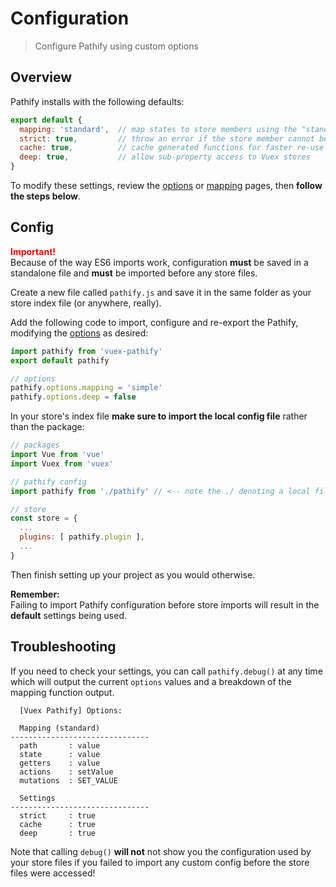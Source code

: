 # Configuration

> Configure Pathify using custom options

## Overview

Pathify installs with the following defaults:


```js
export default {
  mapping: 'standard',  // map states to store members using the "standard" scheme
  strict: true,         // throw an error if the store member cannot be found
  cache: true,          // cache generated functions for faster re-use
  deep: true,           // allow sub-property access to Vuex stores
}
```

To modify these settings, review the [options](/guide/options.md) or [mapping](/guide/mapping.md) pages, then **follow the steps below**.
 
## Config

<p class="tip">
    <strong style="color:red">Important!</strong><br>
    Because of the way ES6 imports work, configuration <strong>must</strong> be saved in a standalone file and <strong>must</strong> be imported before any store files.
</p>

Create a new file called `pathify.js` and save it in the same folder as your store index file (or anywhere, really).

Add the following code to import, configure and re-export the Pathify, modifying the [options](/guide/options.md) as desired:

```js
import pathify from 'vuex-pathify'
export default pathify

// options
pathify.options.mapping = 'simple'
pathify.options.deep = false
```

In your store's index file **make sure to import the local config file** rather than the package:

```js
// packages
import Vue from 'vue'
import Vuex from 'vuex'

// pathify config
import pathify from './pathify' // <-- note the ./ denoting a local file!

// store
const store = {
  ...
  plugins: [ pathify.plugin ],
  ...
}
```

Then finish setting up your project as you would otherwise.

<p class="tip"><strong>Remember:</strong><br>Failing to import Pathify configuration before store imports will result in the <strong>default</strong> settings being used.</p>

## Troubleshooting

If you need to check your settings, you can call `pathify.debug()` at any time which will output the current `options` values and a breakdown of the mapping function output.

```text
  [Vuex Pathify] Options:

  Mapping (standard)
-------------------------------
  path       : value
  state      : value
  getters    : value
  actions    : setValue
  mutations  : SET_VALUE

  Settings
-------------------------------
  strict     : true
  cache      : true
  deep       : true
```

Note that calling `debug()` **will not** not show you the configuration used by your store files if you failed to import any custom config before the store files were accessed!
